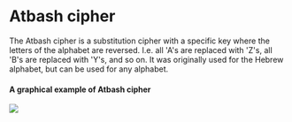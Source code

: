 # Atbash cipher
The Atbash cipher is a substitution cipher with a specific key where the letters of the alphabet are reversed. I.e. all 'A's are replaced with 'Z's, all 'B's are replaced with 'Y's, and so on. It was originally used for the Hebrew alphabet, but can be used for any alphabet.

#### A graphical example of Atbash cipher
![](http://1.bp.blogspot.com/-C_-yAJgJp90/Tar1uu0bk1I/AAAAAAAAAKU/HBeG_6MeEIM/s1600/atoz.jpg)
